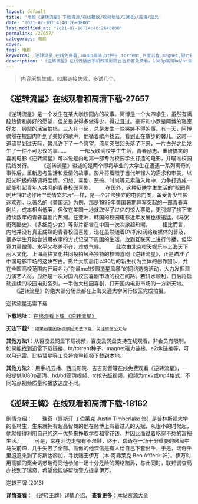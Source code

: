 ```yaml
---
layout: default
title: '电影《逆转流星》下载资源/在线播放/视频地址/1080p/高清/蓝光'
date: "2021-07-10T14:40:26+0800"
last_modified_at: "2021-07-10T14:40:26+0800"
permalink: /27657/
categories: 电影
cover:
tags: 电影
keywords: '逆转流星,在线免费看,1080p高清,bt种子,torrent,百度云盘,magnet,磁力链,迅雷下载资源'
description: '《逆转流星》在线云播放手机西瓜影院吉吉影音免费看，1080p高清bd/hd未删减完整版和tc抢先枪版，mkv/mp4格式，附带bt/torrent种子、magnet/磁力链、百度云盘、网盘资源迅雷下载链接'
---
```


>内容采集生成，如果链接失效，多试几个。


## 《逆转流星》在线观看和高清下载-27657

《逆转流星》是一个发生在某大学校园内的故事。阿博是一个大四学生，虽然有满腔热情和美好的愿望，但总是说得多做得少，得过且过。豪哥和小罗是阿博的寝室好友，典型的活宝拍档。三人在一起，总是发生一些哭笑不得的事。有一天，阿博偶然在校园内听到了美妙的歌声，他循着歌声找去，看到正在散步的馨儿。这时一道流星划过天际，馨儿许下了一个愿望，流星突然回头落了下来，一片白光之后发生了一件不可思议的事…… 　　 一部反映高校学生生活，青春励志、重磅搞笑的喜剧电影《逆转流星》可以说是内地第一部专为校园学生打造的电影，并瞄准校园院线发行。 　　《逆转流星》讲述的是两个即将毕业的大学生在遭遇一系列离奇的事件后，重新思考生活和爱情的故事。影片将着眼于当代年轻人的需求和审美，以阳光积极的基调将爱情、幻想、喜剧、恶搞、时尚等元素融入片中，力争打造成一部能引起青年人共鸣的青春校园喜剧。 　　在国外，这种反映学生生活的&ldquo;校园喜剧片&rdquo;和&ldquo;动作片&rdquo;“爱情文艺片&rdquo;一样，是一个非常独立的电影门类，备受青少年影迷欢迎。以著名的《美国派》为例，那是1999年美国暑期异军突起的一部青春喜剧片，成本相当低廉，但仅在美国一地就取得了过亿的惊人票房，更引爆了接下来持续数年的青春喜剧片热潮。在亚洲，韩国的校园电影近年发展也很迅猛，《马粥街残酷史》、《多细胞少女》等影片都曾在中国一次次掀起热潮。 　　相比而言，内地并没有真正成熟的青春校园喜剧，现在虽然随着DV机和网络新媒体的普及，很多学生开始尝试用故事的方式记录下周围的生活，放到互联网上进行传播，但毕竟力量微薄、水平又参差不齐，难成气候。 　　此次由北京橙天娱乐与上海天下丽人文化、上海高格文化共同投拍风格独特的校园喜剧《逆转流星》，正是瞄准了中国电影市场的这块空白。影片大胆启用以80后的新生代为主体的创作团队，并在全国高校范围内开展名为&ldquo;你最me!校园造星风暴”的网络选秀活动，大力发掘潜力演艺人材，显然是一次对国内校园喜剧市场的投石问路。若试水顺利，日后将启动连续的校园电影系列，一手做大校园喜剧，打开国内电影市场的一方新天地。 　　《逆转流星》的绝大部分场景都在上海交通大学闵行校区完成拍摄。


逆转流星迅雷下载

**下载地址**： [在线观看下载 《逆转流星》](https://www.993dy.com//vod-detail-id-20800.html) 


**无法下载?**：`如果迅雷因版权原因无法下载，关注微信公众号 `

**其他方法1**：从百度云网盘下载视频，百度云网盘支持在线观看，非会员有限制，如果能找到迅雷下载链接、bt/torrent种子、magnet磁力链接、e2dk链接等，可以用迅雷、比特彗星等工具将完整视频下载到本地。

**其他方法2**：用手机云播、西瓜影院、吉吉影音等在线免费观看《逆转流星》，一般提供1080p高清、hd/bd高清视频、tc抢先版视频，视频为mkv或mp4格式，不同站点视频质量和播放速度不同。


## 《逆转王牌》在线观看和高清下载-18162

剧情介绍：　　瑞奇（贾斯汀·丁伯莱克 Justin Timberlake 饰）是普林斯顿大学的高材生，生来就拥有超高智商的他在赌博上有着过人的天赋，从很小的时候起，他就懂得利用自己的这一优势来挣取学费和零花钱，并因此而过着吃穿不愁的富裕生活。  　　可是，常在河边走哪有不湿鞋，终于，瑞奇在一场十分重要的赌局中马失前蹄，几乎失去了全部。高傲的他深信是有人给自己下套出千，于是，瑞奇千里迢迢来到了哥斯达黎加，寻找赌王伊万（本·阿弗莱克 Ben Affleck 饰）。伊万利用高额的奖金诱惑瑞奇同他参加一场十分危险的网络赌局，与此同时，联邦调查局亦找到了瑞奇，希望他能够帮助警方捉拿伊万。


逆转王牌 (2013)

**详情查看**： [《逆转王牌》详情介绍](/movie/18162/)， **查看更多**：[本站资源大全](/movie/t/all/)

